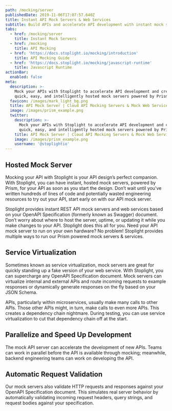 ```yaml
---
path: /mocking/server
publishedDate: 2019-11-06T17:07:57.640Z
title: Instant API Mock Servers & Web Services
subtitle: Build APIs and accelerate API development with instant mock servers
tabs:
  - href: /mocking/server
    title: Instant Mock Servers
  - href: /mocking
    title: API Mocking
  - href: 'https://docs.stoplight.io/mocking/introduction'
    title: API Mocking Guide
  - href: 'https://docs.stoplight.io/mocking/javascript-runtime'
    title: Javascript Runtime
actionBar:
  enabled: false
meta:
  description: >-
    Mock your APIs with Stoplight to accelerate API development and create
    quick, easy, and intelligently hosted mock servers powered by Prism
  favicon: /images/mark_light_bg.png
  title: API Mock Server | Cloud API Mocking Servers & Mock Web Service
  image: /images/prism_example.png
  twitter:
    description: >-
      Mock your APIs with Stoplight to accelerate API development and create
      quick, easy, and intelligently hosted mock servers powered by Prism
    title: API Mock Server | Cloud API Mocking Servers & Mock Web Service
    image: /images/prism_example.png
    username: '@stoplightio'
---
```


## Hosted Mock Server

Mocking your API with Stoplight is your API design’s perfect companion. With Stoplight, you can have instant, hosted mock servers, powered by Prism, for your API as soon as you start the design. Don’t wait until you’ve written hundreds of lines of code and potentially wasted engineering resources to try out your API, start early on with our API mock server.

Stoplight provides instant REST API mock servers and web services based on your OpenAPI Specification (formerly known as Swagger) document. Don’t worry about where to host the server, uptime, or updating it while you make changes to your API. Stoplight does this all for you. Need your API mock server to run on your own hardware? No problem! Stoplight provides multiple ways to run our Prism powered mock servers & services.

## Service Virtualization

Sometimes known as service virtualization, mock servers are great for quickly standing up a fake version of your web service. With Stoplight, you can supercharge any OpenAPI Specification document. Mock servers can virtualize internal and external APIs and route incoming requests to example responses or dynamically generate responses on the fly based on your JSON Schema.

APIs, particularly within microservices, usually make many calls to other APIs. Those other APIs might, in turn, make calls to even more APIs. This creates a dependency chain nightmare. During testing, you can use service virtualization to cut that dependency chain off at the start.

## Parallelize and Speed Up Development

The mock API server can accelerate the development of new APIs. Teams can work in parallel before the API is available through mocking; meanwhile, backend engineering teams can work on developing the API.

## Automatic Request Validation

Our mock servers also validate HTTP requests and responses against your OpenAPI Specification document. This simulates real server behavior by automatically validating incoming request headers, query strings, and request bodies against your specification.

